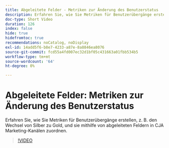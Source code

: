 ```yaml
---
title: Abgeleitete Felder - Metriken zur Änderung des Benutzerstatus
description: Erfahren Sie, wie Sie Metriken für Benutzerübergänge erstellen, z. B. den Wechsel von Silber zu Gold, und sie mithilfe von abgeleiteten Feldern in CJA Marketing-Kanälen zuordnen.
doc-type: Short Video
duration: 126
index: false
hide: true
hidefromtoc: true
recommendations: noCatalog, noDisplay
exl-id: 14add5f6-b8e7-4233-a87e-8a8846ea8076
source-git-commit: fcd55a4fd007ec32d1bf05c431663a01fbb534b5
workflow-type: tm+mt
source-wordcount: '64'
ht-degree: 0%

---
```


# Abgeleitete Felder: Metriken zur Änderung des Benutzerstatus

Erfahren Sie, wie Sie Metriken für Benutzerübergänge erstellen, z. B. den Wechsel von Silber zu Gold, und sie mithilfe von abgeleiteten Feldern in CJA Marketing-Kanälen zuordnen.

<!-- 85_S103_3442450_125_derived-fields-user-state-change-metrics -->
>[!VIDEO](https://video.tv.adobe.com/v/3460042/?learn=on&enablevpops=true&captions=ger)
